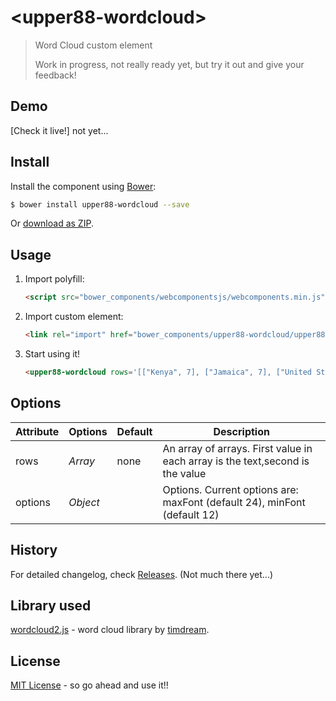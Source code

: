 # &lt;upper88-wordcloud&gt;

> Word Cloud custom element
>
> Work in progress, not really ready yet, but try it out and give your feedback!
>


## Demo

[Check it live!] not yet...

## Install

Install the component using [Bower](http://bower.io/):

```sh
$ bower install upper88-wordcloud --save
```

Or [download as ZIP](https://github.com/erikwett/upper88-wordcloud/archive/master.zip).

## Usage

1. Import polyfill:

    ```html
    <script src="bower_components/webcomponentsjs/webcomponents.min.js"></script>
    ```

2. Import custom element:

    ```html
    <link rel="import" href="bower_components/upper88-wordcloud/upper88-wordcloud.html">
    ```

3. Start using it!

    ```html
    <upper88-wordcloud rows='[["Kenya", 7], ["Jamaica", 7], ["United States", 6], ["Great Britain", 4], ["Ethiopia", 3], ["Poland", 3], ["Canada", 2], ["Germany", 2], ["Russia", 2], ["Cuba", 2]]'></upper88-wordcloud>
    ```

## Options

Attribute     | Options     | Default      | Description
---           | ---         | ---          | ---
rows          | *Array*     | none         | An array of arrays. First value in each array is the text,second is the value
options       | *Object*    |              | Options. Current options are: maxFont (default 24), minFont (default 12)


## History

For detailed changelog, check [Releases](https://github.com/erikwett/upper88-wordcloud/releases). (Not much there yet...)

## Library used
[wordcloud2.js](https://github.com/timdream/wordcloud2.js) - word cloud library by [timdream](https://github.com/timdream).

## License

[MIT License](http://opensource.org/licenses/MIT) - so go ahead and use it!!


